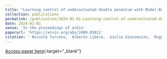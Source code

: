 ```yaml
---
title: "Learning control of underactuated double pendulum with Model-Based Reinforcement Learning"
collection: publications
permalink: /publication/2024-01-01-Learning-control-of-underactuated-double-pendulum-with-Model-Based-Reinforcement-Learning
date: 2024-01-01
venue: 'In the proceedings of arXiv'
paperurl: 'https://arxiv.org/abs/2409.05811'
citation: ' Niccolò Turcato,  Alberto Libera,  Giulio Giacomuzzo,  Ruggero Carli,  Diego Romeres, &quot;Learning control of underactuated double pendulum with Model-Based Reinforcement Learning.&quot; In the proceedings of arXiv, 2024.'
---
```

[Access paper here](https://arxiv.org/abs/2409.05811){:target="_blank"}

